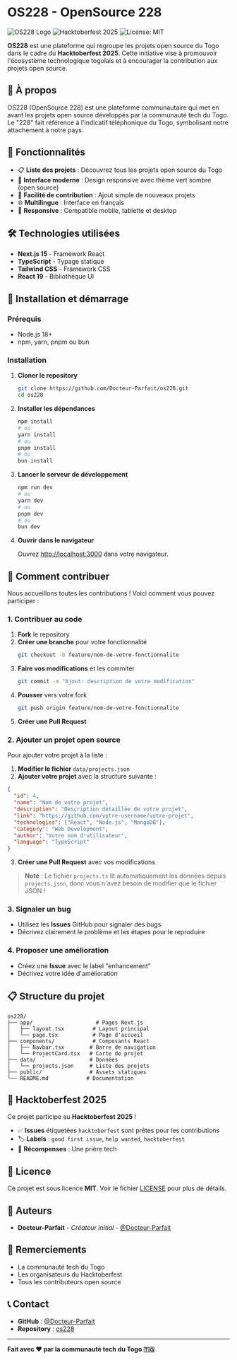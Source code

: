 # OS228 - OpenSource 228

![OS228 Logo](https://img.shields.io/badge/OS228-OpenSource%20228-green?style=for-the-badge&logo=github)
![Hacktoberfest 2025](https://img.shields.io/badge/Hacktoberfest-2025-orange?style=for-the-badge&logo=digitalocean)
![License: MIT](https://img.shields.io/badge/License-MIT-yellow.svg?style=for-the-badge)

**OS228** est une plateforme qui regroupe les projets open source du Togo dans le cadre du **Hacktoberfest 2025**. Cette initiative vise à promouvoir l'écosystème technologique togolais et à encourager la contribution aux projets open source.

## 🌟 À propos

OS228 (OpenSource 228) est une plateforme communautaire qui met en avant les projets open source développés par la communauté tech du Togo. Le "228" fait référence à l'indicatif téléphonique du Togo, symbolisant notre attachement à notre pays.

## 🚀 Fonctionnalités

- 📋 **Liste des projets** : Découvrez tous les projets open source du Togo
- 🎨 **Interface moderne** : Design responsive avec thème vert sombre (open source)
- 🔄 **Facilité de contribution** : Ajout simple de nouveaux projets
- 🌐 **Multilingue** : Interface en français
- 📱 **Responsive** : Compatible mobile, tablette et desktop

## 🛠️ Technologies utilisées

- **Next.js 15** - Framework React
- **TypeScript** - Typage statique
- **Tailwind CSS** - Framework CSS
- **React 19** - Bibliothèque UI

## 🚀 Installation et démarrage

### Prérequis

- Node.js 18+
- npm, yarn, pnpm ou bun

### Installation

1. **Cloner le repository**

   ```bash
   git clone https://github.com/Docteur-Parfait/os228.git
   cd os228
   ```

2. **Installer les dépendances**

   ```bash
   npm install
   # ou
   yarn install
   # ou
   pnpm install
   # ou
   bun install
   ```

3. **Lancer le serveur de développement**

   ```bash
   npm run dev
   # ou
   yarn dev
   # ou
   pnpm dev
   # ou
   bun dev
   ```

4. **Ouvrir dans le navigateur**

   Ouvrez [http://localhost:3000](http://localhost:3000) dans votre navigateur.

## 🤝 Comment contribuer

Nous accueillons toutes les contributions ! Voici comment vous pouvez participer :

### 1. Contribuer au code

1. **Fork** le repository
2. **Créer une branche** pour votre fonctionnalité
   ```bash
   git checkout -b feature/nom-de-votre-fonctionnalite
   ```
3. **Faire vos modifications** et les commiter
   ```bash
   git commit -m "Ajout: description de votre modification"
   ```
4. **Pousser** vers votre fork
   ```bash
   git push origin feature/nom-de-votre-fonctionnalite
   ```
5. **Créer une Pull Request**

### 2. Ajouter un projet open source

Pour ajouter votre projet à la liste :

1. **Modifier le fichier** `data/projects.json`
2. **Ajouter votre projet** avec la structure suivante :

```json
{
  "id": 4,
  "name": "Nom de votre projet",
  "description": "Description détaillée de votre projet",
  "link": "https://github.com/votre-username/votre-projet",
  "technologies": ["React", "Node.js", "MongoDB"],
  "category": "Web Development",
  "author": "Votre nom d'utilisateur",
  "language": "TypeScript"
}
```

3. **Créer une Pull Request** avec vos modifications

> **Note** : Le fichier `projects.ts` lit automatiquement les données depuis `projects.json`, donc vous n'avez besoin de modifier que le fichier JSON !

### 3. Signaler un bug

- Utilisez les **Issues** GitHub pour signaler des bugs
- Décrivez clairement le problème et les étapes pour le reproduire

### 4. Proposer une amélioration

- Créez une **Issue** avec le label "enhancement"
- Décrivez votre idée d'amélioration

## 📋 Structure du projet

```
os228/
├── app/                    # Pages Next.js
│   ├── layout.tsx         # Layout principal
│   └── page.tsx           # Page d'accueil
├── components/            # Composants React
│   ├── Navbar.tsx        # Barre de navigation
│   └── ProjectCard.tsx   # Carte de projet
├── data/                 # Données
│   └── projects.json     # Liste des projets
├── public/               # Assets statiques
└── README.md            # Documentation
```

## 🎯 Hacktoberfest 2025

Ce projet participe au **Hacktoberfest 2025** !

- ✅ **Issues** étiquetées `hacktoberfest` sont prêtes pour les contributions
- 🏷️ **Labels** : `good first issue`, `help wanted`, `hacktoberfest`
- 🎁 **Récompenses** : Une prière tech

## 📝 Licence

Ce projet est sous licence **MIT**. Voir le fichier [LICENSE](LICENSE) pour plus de détails.

## 👥 Auteurs

- **Docteur-Parfait** - _Créateur initial_ - [@Docteur-Parfait](https://github.com/Docteur-Parfait)

## 🙏 Remerciements

- La communauté tech du Togo
- Les organisateurs du Hacktoberfest
- Tous les contributeurs open source

## 📞 Contact

- **GitHub** : [@Docteur-Parfait](https://github.com/Docteur-Parfait)
- **Repository** : [os228](https://github.com/Docteur-Parfait/os228)

---

**Fait avec ❤️ par la communauté tech du Togo 🇹🇬**
